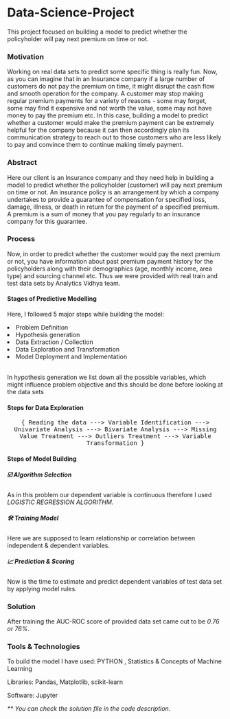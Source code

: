 # Data-Science-Project
This project focused on building a model to predict whether the policyholder will  pay next premium on time or not.

### Motivation
Working on real data sets to predict some specific thing is really fun. Now, as you can imagine that in an Insurance company if a large number of
customers do not pay the premium on time, it might disrupt the cash flow and smooth operation for the company.
A customer may stop making regular premium payments for a variety of reasons - 
some may forget, some may find it expensive and not worth the value, some may not have money to pay the premium 
etc. In this case, building a model to predict whether a customer would make the premium payment can be extremely helpful for the 
company because it can then accordingly plan its communication strategy to reach out to those customers who are less 
likely to pay and convince them to continue making timely payment. 

### Abstract
Here our client is an Insurance company and they need help in building a model to predict whether the policyholder 
(customer) will pay next premium on time or not. An insurance policy is an arrangement by which a company 
undertakes to provide a guarantee of compensation for specified loss, damage, illness, or death in return for the 
payment of a specified premium. A premium is a sum of money that you pay regularly to an insurance company for this 
guarantee.

### Process
Now, in order to predict whether the customer would pay the next premium or not, you have information about past 
premium payment history for the policyholders along with their demographics (age, monthly income, area type) and 
sourcing channel etc. Thus we were provided with real train and test data sets by Analytics Vidhya team.

<h4>Stages of Predictive Modelling</h4>
  <p>Here, I followed 5 major steps while building the model:</p>
  <li>Problem Definition</li>
   <li>Hypothesis generation</li>
    <li>Data Extraction / Collection</li>
     <li>Data Exploration and Transformation</li>
      <li>Model Deployment and Implementation</li><br>
      
 <p>In hypothesis generation we list down all the possible variables, which might influence problem objective and this should be done before looking at the data sets</p>
 
 <h4>Steps for Data Exploration</h4>
  <p align="center"<i><samp>{ Reading the data ---> Variable Identification ---> Univariate Analysis ---> Bivariate Analysis ---> Missing Value Treatment ---> Outliers Treatment ---> Variable Transformation }</samp></i></p>
  
  <h4>Steps of Model Building</h4>
  <h5>☑️ Algorithm Selection</h5>
  <p>As in this problem our dependent variable is continuous therefore I used <i>LOGISTIC REGRESSION ALGORITHM.</i></p>
  <h5>🛠️ Training Model</h5>
  <p>Here we are supposed to learn relationship or correlation between independent & dependent variables.</p>
  <h5>📈 Prediction & Scoring</h5>
  <p>Now is the time to estimate and predict dependent variables of test data set by applying model rules.</p>
  
  ### Solution
  <p>After training the AUC-ROC score of provided data set came out to be <i>0.76 or 76%</i>.</p>
  
  ### Tools & Technologies
  <p>To build the model I have used: PYTHON , Statistics & Concepts of Machine Learning</p>
  <p>Libraries: Pandas, Matplotlib, scikit-learn</p>
  <p>Software: Jupyter</p>
  
  <i>** You can check the solution file in the code description.</i>

